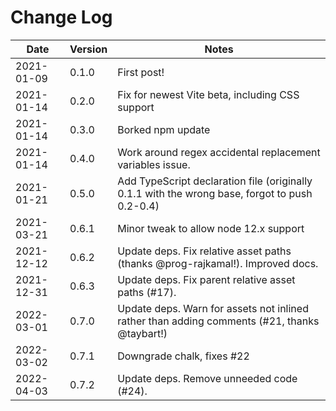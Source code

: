 # Change Log

| Date       | Version | Notes                                                                                          |
| ---------- | ------- | ---------------------------------------------------------------------------------------------- |
| 2021-01-09 | 0.1.0   | First post!                                                                                    |
| 2021-01-14 | 0.2.0   | Fix for newest Vite beta, including CSS support                                                |
| 2021-01-14 | 0.3.0   | Borked npm update                                                                              |
| 2021-01-14 | 0.4.0   | Work around regex accidental replacement variables issue.                                      |
| 2021-01-21 | 0.5.0   | Add TypeScript declaration file (originally 0.1.1 with the wrong base, forgot to push 0.2-0.4) |
| 2021-03-21 | 0.6.1   | Minor tweak to allow node 12.x support                                                         |
| 2021-12-12 | 0.6.2   | Update deps. Fix relative asset paths (thanks @prog-rajkamal!). Improved docs.                 |
| 2021-12-31 | 0.6.3   | Update deps. Fix parent relative asset paths (#17).                                            |
| 2022-03-01 | 0.7.0   | Update deps. Warn for assets not inlined rather than adding comments (#21, thanks @taybart!)   |
| 2022-03-02 | 0.7.1   | Downgrade chalk, fixes #22                                                                     |
| 2022-04-03 | 0.7.2   | Update deps. Remove unneeded code (#24).                                                       |
